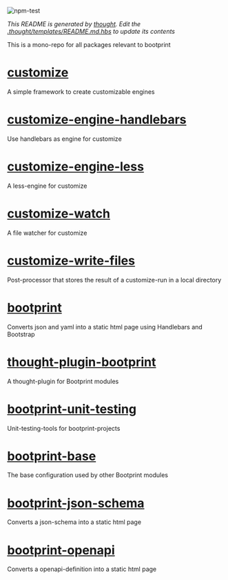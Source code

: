 ![npm-test](https://img.shields.io/github/workflow/status/bootprint/bootprint-monorepo/npm-test)

*This README is generated by [thought](https://npmjs.com/package/thought). Edit the [.thought/templates/README.md.hbs](.thought/templates/README.md.hbs)
to update its contents*

This is a mono-repo for all packages relevant to bootprint

# [customize](packages/customize)

A simple framework to create customizable engines

# [customize-engine-handlebars](packages/customize-engine-handlebars)

Use handlebars as engine for customize

# [customize-engine-less](packages/customize-engine-less)

A less-engine for customize

# [customize-watch](packages/customize-watch)

A file watcher for customize

# [customize-write-files](packages/customize-write-files)

Post-processor that stores the result of a customize-run in a local directory

# [bootprint](packages/bootprint)

Converts json and yaml into a static html page using Handlebars and Bootstrap

# [thought-plugin-bootprint](packages/thought-plugin-bootprint)

A thought-plugin for Bootprint modules

# [bootprint-unit-testing](packages/bootprint-unit-testing)

Unit-testing-tools for bootprint-projects

# [bootprint-base](packages/bootprint-base)

The base configuration used by other Bootprint modules

# [bootprint-json-schema](packages/bootprint-json-schema)

Converts a json-schema into a static html page

# [bootprint-openapi](packages/bootprint-openapi)

Converts a openapi-definition into a static html page

